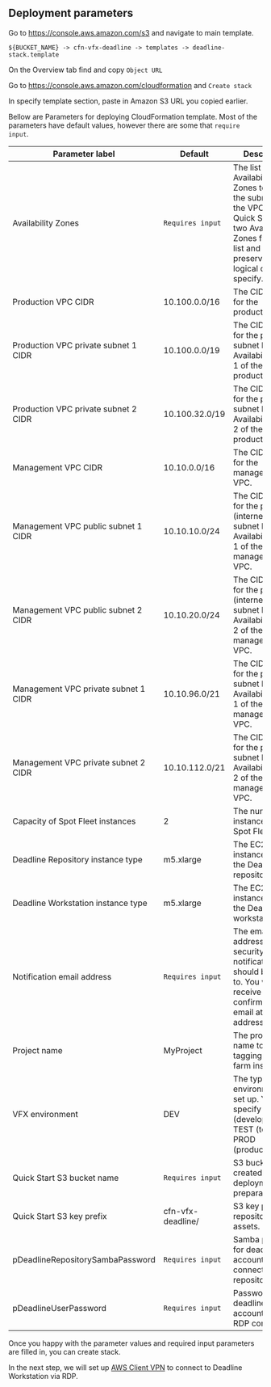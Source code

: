 ## Deployment parameters

Go to https://console.aws.amazon.com/s3 and navigate to main template.

`${BUCKET_NAME} -> cfn-vfx-deadline -> templates -> deadline-stack.template`

On the Overview tab find and copy `Object URL`

Go to https://console.aws.amazon.com/cloudformation and `Create stack`

In specify template section, paste in Amazon S3 URL you copied earlier.

Bellow are Parameters for deploying CloudFormation template. Most of the parameters have default values, however there are some that `require input`. 

| Parameter label                      | Default           | Description                                                                                                                                                               |
|--------------------------------------|-------------------|---------------------------------------------------------------------------------------------------------------------------------------------------------------------------|
| Availability Zones                   | `Requires input`  | The list of Availability Zones to use for the subnets in the VPC. The Quick Start uses two Availability Zones from your list and preserves the logical order you specify. |
| Production VPC CIDR                  | 10.100.0.0/16     | The CIDR block for the production VPC.                                                                                                                                    |
| Production VPC private subnet 1 CIDR | 10.100.0.0/19     | The CIDR block for the private subnet located in Availability Zone 1 of the production VPC.                                                                               |
| Production VPC private subnet 2 CIDR | 10.100.32.0/19    | The CIDR block for the private subnet located in Availability Zone 2 of the production VPC.                                                                               |
| Management VPC CIDR                  | 10.10.0.0/16      | The CIDR block for the management VPC.                                                                                                                                    |
| Management VPC public subnet 1 CIDR  | 10.10.10.0/24     | The CIDR block for the public (internet-facing) subnet located in Availability Zone 1 of the management VPC.                                                              |
| Management VPC public subnet 2 CIDR  | 10.10.20.0/24     | The CIDR block for the public (internet-facing) subnet located in Availability Zone 2 of the management VPC.                                                              |
| Management VPC private subnet 1 CIDR | 10.10.96.0/21     | The CIDR block for the private subnet located in Availability Zone 1 of the management VPC.                                                                               |
| Management VPC private subnet 2 CIDR | 10.10.112.0/21    | The CIDR block for the private subnet located in Availability Zone 2 of the management VPC.                                                                               |
| Capacity of Spot Fleet instances     | 2                 | The number of instances in the Spot Fleet.                                                                                                                                |
| Deadline Repository instance type    | m5.xlarge         | The EC2 instance type for the Deadline repository.                                                                                                                        |
| Deadline Workstation instance type   | m5.xlarge         | The EC2 instance type for the Deadline workstation.                                                                                                                       |
| Notification email address           | `Requires input`  | The email address that security event notifications should be sent to. You will receive a confirmation email at this address.                                             |
| Project name                         | MyProject         | The project name to use for tagging render farm instances.                                                                                                                |
| VFX environment                      | DEV               | The type of VFX environment to set up. You can specify DEV (development), TEST (test), or PROD (production).DEV                                                           |
| Quick Start S3 bucket name           | `Requires input`  | S3 bucket name created in deployment preparation.                                                                                                                         |
| Quick Start S3 key prefix            | cfn-vfx-deadline/ | S3 key prefix for repository assets.                                                                                                                                      |
| pDeadlineRepositorySambaPassword     | `Requires input`  | Samba password for deadlineuser account used to connect to repository.                                                                                                    |
| pDeadlineUserPassword                | `Requires input`  | Password for deadlineuser account used for RDP connection.                                                                                                                 |


Once you happy with the parameter values and required input parameters are filled in, you can create stack.

In the next step, we will set up [AWS Client VPN](../../docs/03-SetupAWSClientVPN/README.md) to connect to Deadline
Workstation via RDP.